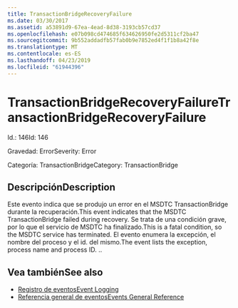 ```yaml
---
title: TransactionBridgeRecoveryFailure
ms.date: 03/30/2017
ms.assetid: a53891d9-67ea-4ead-8d38-3193cb57cd37
ms.openlocfilehash: e07b098cd474685f634626950fe2d5311cf2ba47
ms.sourcegitcommit: 9b552addadfb57fab0b9e7852ed4f1f1b8a42f8e
ms.translationtype: MT
ms.contentlocale: es-ES
ms.lasthandoff: 04/23/2019
ms.locfileid: "61944396"
---
```

# <a name="transactionbridgerecoveryfailure"></a><span data-ttu-id="44e72-102">TransactionBridgeRecoveryFailure</span><span class="sxs-lookup"><span data-stu-id="44e72-102">TransactionBridgeRecoveryFailure</span></span>
<span data-ttu-id="44e72-103">Id.: 146</span><span class="sxs-lookup"><span data-stu-id="44e72-103">Id: 146</span></span>  
  
 <span data-ttu-id="44e72-104">Gravedad: Error</span><span class="sxs-lookup"><span data-stu-id="44e72-104">Severity: Error</span></span>  
  
 <span data-ttu-id="44e72-105">Categoría: TransactionBridge</span><span class="sxs-lookup"><span data-stu-id="44e72-105">Category: TransactionBridge</span></span>  
  
## <a name="description"></a><span data-ttu-id="44e72-106">Descripción</span><span class="sxs-lookup"><span data-stu-id="44e72-106">Description</span></span>  
 <span data-ttu-id="44e72-107">Este evento indica que se produjo un error en el MSDTC TransactionBridge durante la recuperación.</span><span class="sxs-lookup"><span data-stu-id="44e72-107">This event indicates that the MSDTC TransactionBridge failed during recovery.</span></span> <span data-ttu-id="44e72-108">Se trata de una condición grave, por lo que el servicio de MSDTC ha finalizado.</span><span class="sxs-lookup"><span data-stu-id="44e72-108">This is a fatal condition, so the MSDTC service has terminated.</span></span> <span data-ttu-id="44e72-109">El evento enumera la excepción, el nombre del proceso y el id. del mismo.</span><span class="sxs-lookup"><span data-stu-id="44e72-109">The event lists the exception, process name and process ID.</span></span> <span data-ttu-id="44e72-110">.</span><span class="sxs-lookup"><span data-stu-id="44e72-110">.</span></span>  
  
## <a name="see-also"></a><span data-ttu-id="44e72-111">Vea también</span><span class="sxs-lookup"><span data-stu-id="44e72-111">See also</span></span>

- [<span data-ttu-id="44e72-112">Registro de eventos</span><span class="sxs-lookup"><span data-stu-id="44e72-112">Event Logging</span></span>](../../../../../docs/framework/wcf/diagnostics/event-logging/index.md)
- [<span data-ttu-id="44e72-113">Referencia general de eventos</span><span class="sxs-lookup"><span data-stu-id="44e72-113">Events General Reference</span></span>](../../../../../docs/framework/wcf/diagnostics/event-logging/events-general-reference.md)
